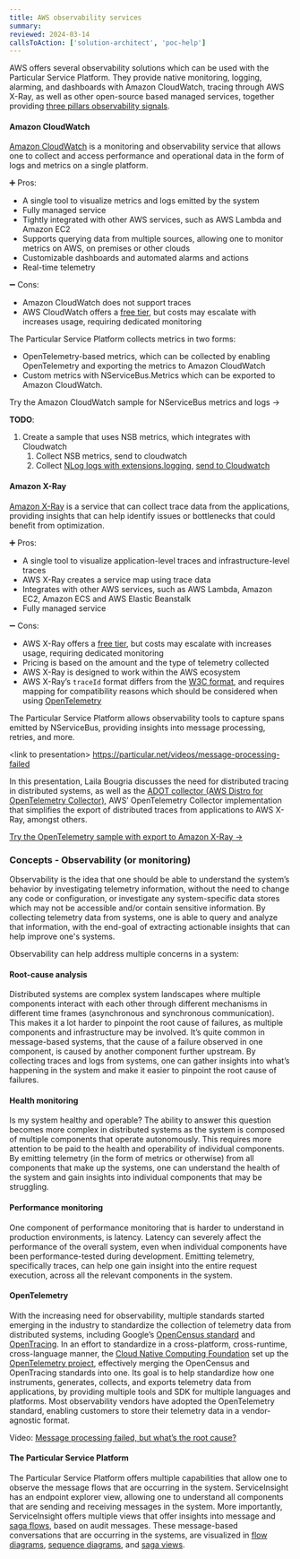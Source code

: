 ```yaml
---
title: AWS observability services
summary:
reviewed: 2024-03-14
callsToAction: ['solution-architect', 'poc-help']
---
```


AWS offers several observability solutions which can be used with the Particular Service Platform. They provide native monitoring, logging, alarming, and dashboards with Amazon CloudWatch, tracing through AWS X-Ray, as well as other open-s&#111;urce based managed services, together providing [three pillars observability signals](https://opentelemetry.io/docs/concepts/signals/).

#### Amazon CloudWatch

[Amazon CloudWatch](https://aws.amazon.com/cloudwatch/) is a monitoring and observability service that allows one to collect and access performance and operational data in the form of logs and metrics on a single platform.

:heavy_plus_sign: Pros:

- A single tool to visualize metrics and logs emitted by the system
- Fully managed service
- Tightly integrated with other AWS services, such as AWS Lambda and Amazon EC2
- Supports querying data from multiple s&#111;urces, allowing one to monitor metrics on AWS, on premises or other clouds
- Customizable dashboards and automated alarms and actions
- Real-time telemetry

:heavy_minus_sign: Cons:

- Amazon CloudWatch does not support traces
- AWS CloudWatch offers a [free tier](https://aws.amazon.com/cloudwatch/pricing/), but costs may escalate with increases usage, requiring dedicated monitoring

The Particular Service Platform collects metrics in two forms:

- OpenTelemetry-based metrics, which can be collected by enabling OpenTelemetry and exporting the metrics to Amazon CloudWatch
- Custom metrics with NServiceBus.Metrics which can be exported to Amazon CloudWatch.

Try the Amazon CloudWatch sample for NServiceBus metrics and logs →

**TODO**:

1. Create a sample that uses NSB metrics, which integrates with Cloudwatch
    1. Collect NSB metrics, send to cloudwatch
    2. Collect [NLog logs with extensions.logging](/samples/logging/extensions-logging/), [send to Cloudwatch](https://docs.aws.amazon.com/prescriptive-guidance/latest/patterns/configure-logging-for-net-applications-in-amazon-cloudwatch-logs-by-using-nlog.html)

#### Amazon X-Ray

[Amazon X-Ray](https://aws.amazon.com/xray/) is a service that can collect trace data from the applications, providing insights that can help identify issues or bottlenecks that could benefit from optimization.

:heavy_plus_sign: Pros:

- A single tool to visualize application-level traces and infrastructure-level traces
- AWS X-Ray creates a service map using trace data
- Integrates with other AWS services, such as AWS Lambda, Amazon EC2, Amazon ECS and AWS Elastic Beanstalk
- Fully managed service

:heavy_minus_sign: Cons:

- AWS X-Ray offers a [free tier](https://aws.amazon.com/xray/pricing/), but costs may escalate with increases usage, requiring dedicated monitoring
- Pricing is based on the amount and the type of telemetry collected
- AWS X-Ray is designed to work within the AWS ecosystem
- AWS X-Ray’s `traceId` format differs from the [W3C format](https://www.w3.org/TR/trace-context/#trace-id), and requires mapping for compatibility reasons which should be considered when using [OpenTelemetry](link-to-otel-section-under-observability)

The Particular Service Platform allows observability tools to capture spans emitted by NServiceBus, providing insights into message processing, retries, and more.

&lt;link to presentation> [https:&#47;/particular.net/videos/message-processing-failed](https://particular.net/videos/message-processing-failed)

In this presentation, Laila Bougria discusses the need for distributed tracing in distributed systems, as well as the [ADOT collector (AWS Distro for OpenTelemetry Collector)](https://aws-otel.github.io/docs/getting-started/collector), AWS’ OpenTelemetry Collector implementation that simplifies the export of distributed traces from applications to AWS X-Ray, amongst others.

[Try the OpenTelemetry sample with export to Amazon X-Ray →](https://github.com/lailabougria/talks/tree/main/message-processing-failed-but-whats-the-root-cause/samples/aws)

### Concepts - Observability (or monitoring)

Observability is the idea that one should be able to understand the system’s behavior by investigating telemetry information, without the need to change any code or configuration, or investigate any system-specific data stores which may not be accessible and/or contain sensitive information. By collecting telemetry data from systems, one is able to query and analyze that information, with the end-goal of extracting actionable insights that can help improve one's systems.

Observability can help address multiple concerns in a system:

#### Root-cause analysis

Distributed systems are complex system landscapes where multiple components interact with each other through different mechanisms in different time frames (asynchronous and synchronous communication). This makes it a lot harder to pinpoint the root cause of failures, as multiple components and infrastructure may be involved. It’s quite common in message-based systems, that the cause of a failure observed in one component, is caused by another component further upstream. By collecting traces and logs from systems, one can gather insights into what’s happening in the system and make it easier to pinpoint the root cause of failures.

#### Health monitoring

Is my system healthy and operable? The ability to answer this question becomes more complex in distributed systems as the system is composed of multiple components that operate autonomously. This requires more attention to be paid to the health and operability of individual components. By emitting telemetry (in the form of metrics or otherwise) from all components that make up the systems, one can understand the health of the system and gain insights into individual components that may be struggling.

#### Performance monitoring

One component of performance monitoring that is harder to understand in production environments, is latency. Latency can severely affect the performance of the overall system, even when individual components have been performance-tested during development. Emitting telemetry, specifically traces, can help one gain insight into the entire request execution, across all the relevant components in the system.

#### OpenTelemetry

With the increasing need for observability, multiple standards started emerging in the industry to standardize the collection of telemetry data from distributed systems, including Google’s [OpenCensus standard](https://opencensus.io/) and [OpenTracing](https://opentracing.io/). In an effort to standardize in a cross-platform, cross-runtime, cross-language manner, the [Cloud Native Computing Foundation](https://www.cncf.io/) set up the [OpenTelemetry project](https://opentelemetry.io), effectively merging the OpenCensus and OpenTracing standards into one. Its goal is to help standardize how one instruments, generates, collects, and exports telemetry data from applications, by providing multiple tools and SDK for multiple languages and platforms. Most observability vendors have adopted the OpenTelemetry standard, enabling customers to store their telemetry data in a vendor-agnostic format.

Video: [Message processing failed, but what’s the root cause?](https://www.youtube.com/watch?v=U8Aame0akl4&pp=ygUSbGFpbGEgYm91Z3JpYSBvc2xv)

#### The Particular Service Platform

The Particular Service Platform offers multiple capabilities that allow one to observe the message flows that are occurring in the system. ServiceInsight has an endpoint explorer view, allowing one to understand all components that are sending and receiving messages in the system. More importantly, ServiceInsight offers multiple views that offer insights into message and [saga flows](/architecture/workflows#orchestration-implementing-orchestrated-workflows), based on audit messages. These message-based conversations that are occurring in the systems, are visualized in [flow diagrams](/serviceinsight/#flow-diagram), [sequence diagrams](/serviceinsight/#sequence-diagram), and [saga views](/serviceinsight/#the-saga-view).
